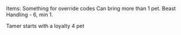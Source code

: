 Items: Something for override codes
Can bring more than 1 pet. Beast Handling - 6, min 1.

Tamer starts with a loyalty 4 pet